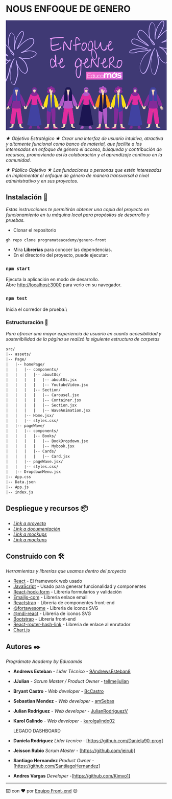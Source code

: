 # NOUS ENFOQUE DE GENERO
![Alt text](src/assets/img/proyecto.png)

_★ Objetivo Estratégico ★_
_Crear una interfaz de usuario intuitiva, atractiva y altamente funcional como banco de_
_material, que facilite a los interesados en enfoque de género el acceso, búsqueda y_
_contribución de recursos, promoviendo así la colaboración y el aprendizaje continuo en la comunidad._

_★ Público Objetivo ★_
_Las fundaciones o personas que estén interesadas en implementar el enfoque de género de manera transversal a nivel administrativo y en sus proyectos._

## Instalación 🚀

_Estas instrucciones te permitirán obtener una copia del proyecto en funcionamiento en tu máquina local para propósitos de desarrollo y pruebas._
* Clonar el repositorio
```
gh repo clone programateacademy/genero-front
```
* Mira **Librerías** para conocer las dependencias.
* En el directorio del proyecto, puede ejecutar:
### `npm start`
Ejecuta la aplicación en modo de desarrollo.\
Abre [http://localhost:3000](http://localhost:3000) para verlo en su navegador.
### `npm test`
Inicia el corredor de prueba.\

### Estructuración 🔧

_Para ofrecer una mayor experiencia de usuario en cuanto accesibilidad y sostenibilidad de la página se realizó la siguiente estructura de carpetas_

```
src/
|-- assets/
|-- Page/
|   |-- homePage/
|   |   |-- components/
|   |   |   |-- aboutUs/
|   |   |   |   |-- aboutUs.jsx
|   |   |   |   |-- YoutubeVideo.jsx
|   |   |   |-- Section/
|   |   |   |   |-- Carousel.jsx
|   |   |   |   |-- Container.jsx
|   |   |   |   |-- Section.jsx
|   |   |   |   |-- WaveAnimation.jsx
|   |   |-- Home.jsx/
|   |   |-- styles.css/
|   |-- pageWave/
|   |   |-- components/
|   |   |   |-- Books/
|   |   |   |   |-- BookDropdown.jsx
|   |   |   |   |-- Mybook.jsx
|   |   |   |-- Cards/
|   |   |   |   |-- Card.jsx
|   |   |-- pageWave.jsx/
|   |   |-- styles.css/
|   |-- DropdownMenu.jsx
|-- App.css
|-- Data.json
|-- App.js
|-- index.js

```

## Despliegue y recursos 📦

* _[Link a proyecto](https://genero-front-six.vercel.app/)_
* _[Link a documentación](https://docs.google.com/document/d/1eluYFpHvXtY9JiOI_-Clv1_4atcH34komax5w2u-2F0/edit?usp=sharing)_
* _[Link a mockups](https://www.figma.com/file/fXHviR0kU75bikdnLvQeGF/Nous-Cims-Genero?type=design&node-id=0%3A1&mode=design&t=5qrhUO9q8T5L97rI-1)_
*  _[Link a mockups](https://www.figma.com/file/trQ9lvnu0ocQDlBwTxzrNl/Enfoque-de-Genero?type=design&node-id=0%3A1&mode=design&t=hkiQZtrLvK3AkLtm-1)_

## Construido con 🛠️

_Herramientas y librerias que usamos dentro del proyecto_

* [React](https://react.dev/) - El framework web usado
* [JavaScript](https://developer.mozilla.org/en-US/docs/Web/javascript) - Usado para generar funcionalidad y componentes
* [React-hook-form](https://react-hook-form.com/) - Libreria formularios y validación
* [Emailjs-com](https://www.emailjs.com/) - Libreria enlace email
* [Reactstrap](https://reactstrap.github.io) - Libreria de componentes front-end
* [@fortawesome](https://origin.fontawesome.com/v5/docs/web/use-with/react) - Libreria de iconos SVG
* [@mdi-react](https://www.npmjs.com/package/@mdi/react) - Libreria de iconos SVG
* [Bootstrap](https://react-bootstrap.github.io/) - Libreria front-end
* [React-router-hash-link](https://www.npmjs.com/package/react-router-hash-link) - Libreria de enlace al enrutador
* [Chart.js](https://www.chartjs.org/docs/latest/getting-started/installation.html)
## Autores ✒️

_Prográmate Academy by Educamás_

* **Andrews Esteban** - *Líder Técnico* - [9AndrewsEsteban8](https://github.com/9AndrewsEsteban8)
* **JJulian** - *Scrum Master / Product Owner* - [tellmejjulian](https://github.com/tellmejjulian)
* **Bryant Castro** - *Web developer* - [BcCastro](https://github.com/BcCastro)
* **Sebastian Mendez** - *Web developer* - [amSebas](https://github.com/amSebas)
* **Julian Rodriguez** - *Web developer* - [JulianRodriguezV](https://github.com/JulianRodriguezV)
* **Karol Galindo** - *Web developer* - [karolgalindo02](https://github.com/karolgalindo02)

  LEGADO DASHBOARD
* **Daniela Rodriguez** *Lider tecnica* - [https://github.com/Daniela90-prog]
* **Jeisson Rubio** *Scrum Master* - [https://github.com/jeirub]
* **Santiago Hernandez** *Product Owner* -[https://github.com/SantiiagoHernandez]
* **Andres Vargas** *Developer* -[https://github.com/Kimvo1]

---
⌨️ con ❤️ por [Equipo Front-end](https://github.com/programateacademy/genero-front) 😊




